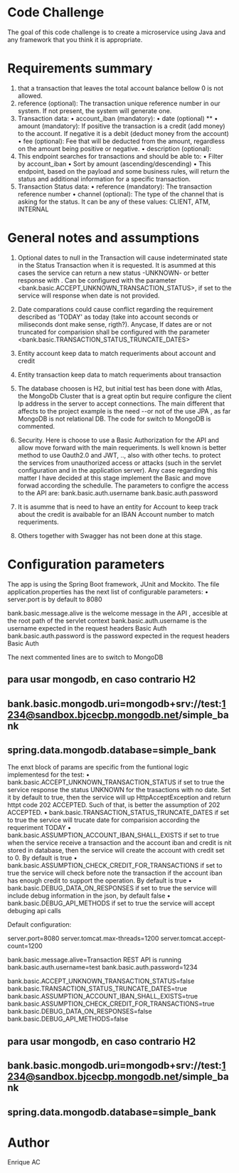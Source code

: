 
# Code Challenge 
The goal of this code challenge is to create a microservice using Java and any framework
that you think it is appropriate.

# Requirements summary
1) that a transaction that leaves the total account balance bellow 0 is not allowed.
2) reference (optional): The transaction unique reference number in our system. If not present, the system will generate one.
3) Transaction data:
    • account_iban (mandatory):
    • date (optional) **
    • amount (mandatory): If positive the transaction is a credit (add money) to the account. If negative it is a debit (deduct money from the account)
    • fee (optional): Fee that will be deducted from the amount, regardless on the
amount being positive or negative.
    • description (optional):
4) This endpoint searches for transactions and should be able to:
    • Filter by account_iban
    • Sort by amount (ascending/descending)
    • This endpoint, based on the payload and some business rules, will return the status and
additional information for a specific transaction.
5) Transaction Status data:
    • reference (mandatory): The transaction reference number
    • channel (optional): The type of the channel that is asking for the status. It can
be any of these values: CLIENT, ATM, INTERNAL

# General notes and assumptions
1) Optional dates to null in the Transaction will cause indeterminated state in the Status Transaction when it is requested. It is asummed at this cases the service can return a new status -UNKNOWN- or better response with <BadRequestException>. 
Can be configured with the parameter <bank.basic.ACCEPT_UNKNOWN_TRANSACTION_STATUS>, if set to <true> the service will response when date is not provided.

2) Date comparations could cause conflict regarding the requirement described as 'TODAY' as today (take into account seconds or miliseconds dont make sense, rigth?). Anycase, If dates are or not truncated for comparision shall be configured with the parameter <bank.basic.TRANSACTION_STATUS_TRUNCATE_DATES>

3) Entity account keep data to match requeriments about account and credit

4) Entity transaction keep data to match requeriments about transaction

5) The database choosen is H2, but initial test has been done with Atlas, the MongoDb Cluster that is a great optin but require configure the client Ip address in the server to accept connections. 
The main different that affects to the project example is the need --or not of the use JPA , as far MongoDB is not relational DB. The code for switch to MongoDB is commented.

6) Security. Here is choose to use a Basic Authorization for the API and allow move forward with the main requeriments. Is well known is better method to use Oauth2.0 and JWT, .., also with other techs. to protect the services from unauthorized access or  attacks (such in the servlet configuration and in the application server).  Any case regarding this matter I have decided at this stage implement the Basic and move forwad according the schedulle.
The parameters to configre the access to the API are:
    bank.basic.auth.username
    bank.basic.auth.password

7) It is asumme that is need to have an entity for Account to keep track about the credit is avaibable for an IBAN Account number to match requeriments.

8) Others together with Swagger has not been done at this stage.

# Configuration parameters
The app is using the Spring Boot framework, JUnit and Mockito. The file application.properties has the next list of configurable parameters:
• server.port is by default to 8080

bank.basic.message.alive is the welcome message in the API , accesible at the root path of the servlet context
bank.basic.auth.username is the username expected in the request headers Basic Auth
bank.basic.auth.password is the password expected in the request headers Basic Auth

The next commented lines are to switch to MongoDB
## para usar mongodb, en caso contrario H2
## bank.basic.mongodb.uri=mongodb+srv://test:1234@sandbox.bjcecbp.mongodb.net/simple_bank
## spring.data.mongodb.database=simple_bank

The enxt block of params are specific from the funtional logic implementesd for the test:
• bank.basic.ACCEPT_UNKNOWN_TRANSACTION_STATUS if set to true the service response the status UNKNOWN for the trasactions with no date. Set it by default to true, then the service will up HttpAcceptException and return httpt code 202 ACCEPTED. Such of that, is better the assumption of 202 ACCEPTED.
• bank.basic.TRANSACTION_STATUS_TRUNCATE_DATES if set to true the service will trucate date for comparision according the requeriment TODAY
• bank.basic.ASSUMPTION_ACCOUNT_IBAN_SHALL_EXISTS if set to true when the service receive a transaction and the account iban and credit is nit stored in database, then the service will create the account with credit set to 0. By default is true
• bank.basic.ASSUMPTION_CHECK_CREDIT_FOR_TRANSACTIONS if set to true the service will check before note the transaction if the account iban has enough credit to support the operation. By default is true
• bank.basic.DEBUG_DATA_ON_RESPONSES if set to true the service will include debug information in the json, by default false
• bank.basic.DEBUG_API_METHODS if set to true the service will accept debuging api calls

Default configuration:

server.port=8080
server.tomcat.max-threads=1200
server.tomcat.accept-count=1200

bank.basic.message.alive=Transaction REST API is running
bank.basic.auth.username=test
bank.basic.auth.password=1234

bank.basic.ACCEPT_UNKNOWN_TRANSACTION_STATUS=false
bank.basic.TRANSACTION_STATUS_TRUNCATE_DATES=true
bank.basic.ASSUMPTION_ACCOUNT_IBAN_SHALL_EXISTS=true
bank.basic.ASSUMPTION_CHECK_CREDIT_FOR_TRANSACTIONS=true
bank.basic.DEBUG_DATA_ON_RESPONSES=false
bank.basic.DEBUG_API_METHODS=false

## para usar mongodb, en caso contrario H2
## bank.basic.mongodb.uri=mongodb+srv://test:1234@sandbox.bjcecbp.mongodb.net/simple_bank
## spring.data.mongodb.database=simple_bank


# Author
Enrique AC
